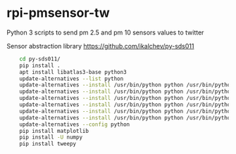 # rpi-pmsensor-tw
Python 3 scripts to send pm 2.5 and pm 10 sensors values to twitter

  
Sensor abstraction library
https://github.com/ikalchev/py-sds011
```bash
    cd py-sds011/
    pip install .
    apt install libatlas3-base python3
    update-alternatives --list python
    update-alternatives --install /usr/bin/python python /usr/bin/python2.7 1
    update-alternatives --install /usr/bin/python python /usr/bin/python3 1
    update-alternatives --install /usr/bin/python python /usr/bin/python2.7 1
    update-alternatives --install /usr/bin/python python /usr/bin/python3 2
    update-alternatives --install /usr/bin/python python /usr/bin/python3.5 3
    update-alternatives --install /usr/bin/python python /usr/bin/python2 4
    update-alternatives --config python
    pip install matplotlib
    pip install -U numpy
    pip install tweepy
```
